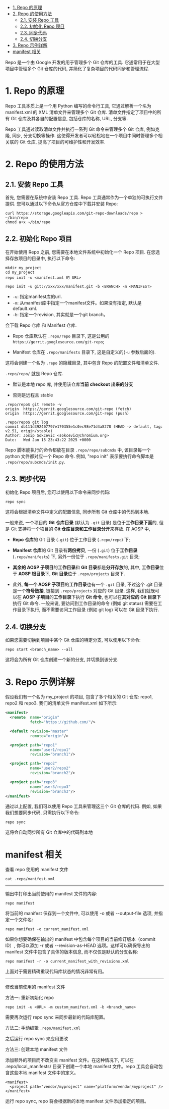 - [1. Repo 的原理](#1-repo-的原理)
- [2. Repo 的使用方法](#2-repo-的使用方法)
  - [2.1. 安装 Repo 工具](#21-安装-repo-工具)
  - [2.2. 初始化 Repo 项目](#22-初始化-repo-项目)
  - [2.3. 同步代码](#23-同步代码)
  - [2.4. 切换分支](#24-切换分支)
- [3. Repo 示例详解](#3-repo-示例详解)
- [manifest 相关](#manifest-相关)

Repo 是一个由 Google 开发的用于管理多个 Git 仓库的工具. 它通常用于在大型项目中管理多个 Git 仓库的代码, 并简化了复杂项目的代码同步和管理流程.

# 1. Repo 的原理

Repo 工具本质上是一个用 Python 编写的命令行工具, 它通过解析一个名为 manifest.xml 的 XML 清单文件来管理多个 Git 仓库. 清单文件指定了项目中的所有 Git 仓库及其各自的配置信息, 包括仓库的名称, URL, 分支等.

Repo 工具通过读取清单文件并执行一系列 Git 命令来管理多个 Git 仓库, 例如克隆, 同步, 分支切换等操作. 这使得开发者可以轻松地在一个项目中同时管理多个相关联的 Git 仓库, 提高了项目的可维护性和开发效率.

# 2. Repo 的使用方法

## 2.1. 安装 Repo 工具

首先, 您需要在系统中安装 Repo 工具. Repo 工具通常作为一个单独的可执行文件提供. 您可以通过以下命令从官方仓库中下载并安装 Repo:

```
curl https://storage.googleapis.com/git-repo-downloads/repo > ~/bin/repo
chmod a+x ~/bin/repo
```

## 2.2. 初始化 Repo 项目

在开始使用 Repo 之前, 您需要在本地文件系统中初始化一个 Repo 项目. 在您选择存放项目的目录中, 执行以下命令:

```
mkdir my_project
cd my_project
repo init -u <manifest.xml 的 URL>

repo init -u git://xxx/xxx/manifest.git -b <BRANCH> -m <MANIFEST>
```

* `-u`: 指定manifest库的url.
* `-m`: 从manifest库中指定一个manifest文件。如果没有指定, 默认是default.xml.
* `-b`: 指定一个revision, 其实就是一个git branch。

会下载 Repo 仓库 和 Manifest 仓库.

* Repo 仓库默认在 `.repo/repo` 目录下, 这是公用的 `https://gerrit.googlesource.com/git-repo`;

* Manifest 仓库在 `.repo/manifests` 目录下, 这是自定义的(`-u` 参数后面的).

这将会创建一个名为 `.repo` 的隐藏目录, 其中包含 Repo 的配置文件和清单文件.

`.repo/repo/` 就是 Repo 仓库.

* 默认是本地 repo 库, 并使用该仓库**当前 checkout 出来的分支**

* 否则是远程且 stable

```
.repo/repo$ git remote -v
origin  https://gerrit.googlesource.com/git-repo (fetch)
origin  https://gerrit.googlesource.com/git-repo (push)

.repo/repo$ git log
commit db111d392407797e170355e1c0ec98e71d4a8278 (HEAD -> default, tag: v2.51, origin/stable)
Author: Josip Sokcevic <sokcevic@chromium.org>
Date:   Wed Jan 15 23:43:22 2025 +0000
```

Repo 脚本能执行的命令都放在目录 `.repo/repo/subcmds` 中, 该目录每一个 python 文件都对应一个 Repo 命令. 例如, "repo init" 表示要执行命令脚本是 `.repo/repo/subcmds/init.py`.

## 2.3. 同步代码

初始化 Repo 项目后, 您可以使用以下命令来同步代码:

```
repo sync
```

这将会根据清单文件中定义的配置信息, 同步所有 Git 仓库中的代码到本地.

一般来说, 一个项目的 **Git 仓库目录** (默认为 `.git` 目录) 是位于**工作目录下面**的, 但是 Git 支持将一个项目的 **Git 仓库目录和工作目录分开**来存放. 在 AOSP 中,

* **Repo 仓库**的 Git 目录 (`.git`) 位于工作目录 (`.repo/repo`) 下;

* **Manifest 仓库**的 Git 目录有**两份拷贝**, 一份 (`.git`) 位于**工作目录** (`.repo/manifests`) 下, 另外一份位于 `.repo/manifests.git` 目录;

* **其余的 AOSP 子项目**的**工作目录**和 **Git 目录**都是**分开存放**的, 其中, **工作目录**位于 **AOSP 根目录**下, **Git 目录**位于 `.repo/projects` 目录下.

* 此外, **每一个 AOSP 子项目**的**工作目录**也有一个 `.git` 目录, 不过这个 .git 目录是一个**符号链接**, 链接到 `.repo/projects` 对应的 Git 目录. 这样, 我们就既可以在 **AOSP 子项目**的**工作目录**下执行 **Git 命令**, 也可以在**其对应的 Git 目录下**执行 Git 命令. 一般来说, 要访问到工作目录的命令 (例如 git status) 需要在工作目录下执行, 而不需要访问工作目录 (例如 git log) 可以在 Git 目录下执行.

## 2.4. 切换分支

如果您需要切换到项目中某个 Git 仓库的特定分支, 可以使用以下命令:

```
repo start <branch_name> --all
```

这将会为所有 Git 仓库创建一个新的分支, 并切换到该分支.

# 3. Repo 示例详解

假设我们有一个名为 my_project 的项目, 包含了多个相关的 Git 仓库: repo1, repo2 和 repo3. 我们的清单文件 manifest.xml 如下所示:

```xml
<manifest>
  <remote  name="origin"
           fetch="https://github.com/"/>

  <default revision="master"
           remote="origin"/>

  <project path="repo1"
           name="user1/repo1"
           revision="branch1"/>

  <project path="repo2"
           name="user2/repo2"
           revision="branch2"/>

  <project path="repo3"
           name="user3/repo3"
           revision="branch3"/>
</manifest>
```

通过以上配置, 我们可以使用 Repo 工具来管理这三个 Git 仓库的代码. 例如, 如果我们想要同步代码, 只需执行以下命令:

```
repo sync
```

这将会自动同步所有 Git 仓库中的代码到本地


# manifest 相关

查看 repo 使用的 manifest 文件

```
cat .repo/manifest.xml
```

---

输出中打印出当前使用的 manifest 文件的内容:

```
repo manifest
```

将当前的 manifest 保存到一个文件中, 可以使用 -o 或者 --output-file 选项, 并指定一个文件名:

```
repo manifest -o current_manifest.xml
```

如果你想要确保在输出的 manifest 中包含每个项目的当前修订版本（commit ID）, 你可以添加 -r 或者 --revision-as-HEAD 选项。这样可以确保导出的 manifest 文件中包含了具体的版本信息, 而不仅仅是默认的分支名称:

```
repo manifest -r -o current_manifest_with_revisions.xml
```

上面对于需要精确重现代码库状态的情况非常有用。

---

修改当前使用的 manifest 文件

方法一: 重新初始化 repo

```
repo init -u <URL> -m custom_manifest.xml -b <branch_name>
```

需要再次运行 repo sync 来同步最新的代码库配置。

方法二: 手动编辑 `.repo/manifest.xml`

之后运行 repo sync 来应用更改

方法三: 创建本地 manifest 文件

添加额外的项目而不改变主 manifest 文件。在这种情况下, 可以在 .repo/local_manifests/ 目录下创建一个本地 manifest 文件。repo 工具会自动包含这些本地 manifest 文件中的定义。

```
<manifest>
  <project path="vendor/myproject" name="platform/vendor/myproject" />
</manifest>
```

运行 repo sync, repo 将会根据新的本地 manifest 文件添加指定的项目。

